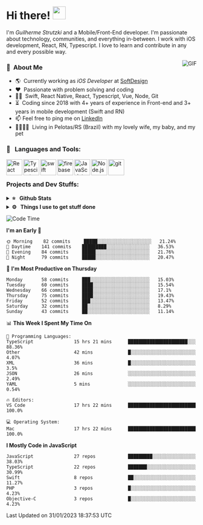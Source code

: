 # Hi there! <img src="https://github.com/TheDudeThatCode/TheDudeThatCode/blob/master/Assets/Hi.gif" width="34px" height="34px">

I'm _Guilherme Strutzki_ and a Mobile/Front-End developer. I'm passionate about technology, communities, and everything in-between. I work with iOS development, React, RN, Typescript. I love to learn and contribute in any and every possible way. 

<img align="right" alt="GIF" src="https://spotify-github-profile.vercel.app/api/view?uid=22gkdonhf4okms5x5dsdjx7sy&cover_image=true&theme=default&bar_color=09ff00&bar_color_cover=false"/>

### :space_invader: &nbsp;About Me
- :earth_americas:&nbsp; Currently working as _iOS Developer_ at [SoftDesign](https://softdesign.com.br/)
- :heart: &nbsp;Passionate with problem solving and coding
- :technologist: &nbsp;Swift, React Native, React, Typescript, Vue, Node, Git
- :hourglass_flowing_sand: &nbsp;Coding since 2018 with 4+ years of experience in Front-end and 3+ years in mobile development (Swift and RN)
- 📫  Feel free to ping me on [LinkedIn](https://www.linkedin.com/in/guilherme-strutzki/)
- :family_man_woman_girl_girl: &nbsp;Living in Pelotas/RS (Brazil) with my lovely wife, my baby, and my pet

### 🔨 &nbsp; Languages and Tools:
<a href="https://reactjs.org/" target="_blank"> <img align="left" alt="React" height ="42px" src="https://raw.githubusercontent.com/rahul-jha98/github_readme_icons/main/language_and_tools/square/react/react.svg"></a>
<a href="https://www.typescriptlang.org/" target="_blank"><img align="left" alt="Typescirpt" height ="42px" src="https://raw.githubusercontent.com/rahul-jha98/github_readme_icons/main/language_and_tools/square/typescript/typescript.svg"></a>
<a href="https://developer.apple.com/swift/" target="_blank"> <img align="left" src="https://raw.githubusercontent.com/rahul-jha98/github_readme_icons/main/language_and_tools/square/swift/swift.svg" alt="swift" height="42px"/> </a> 
<a href="https://firebase.google.com/" target="_blank"> <img align="left" src="https://raw.githubusercontent.com/rahul-jha98/github_readme_icons/main/language_and_tools/square/firebase/firebase.svg" alt="firebase" height ="42px"/> </a>
<a href="https://developer.mozilla.org/en-US/docs/Web/JavaScript" target="_blank"> <img align="left" alt="JavaScript" height ="42px"  src="https://raw.githubusercontent.com/rahul-jha98/github_readme_icons/main/language_and_tools/square/javascript/javascript.svg"> </a>
<a href="https://nodejs.org" target="_blank"><img align="left" alt="Node.js" height ="42px" src="https://raw.githubusercontent.com/rahul-jha98/github_readme_icons/main/language_and_tools/square/node/node.svg"></a>
<a href="https://git-scm.com/" target="_blank"> <img src="https://raw.githubusercontent.com/rahul-jha98/github_readme_icons/main/language_and_tools/square/git-scm/git-scm.svg" align="left" alt="git" height='42px'/> </a> </br></br>


### Projects and Dev Stuffs:

<details>	
  <summary><b>⭐ &nbsp; Github Stats</b></summary>
  <br />
  <img src="https://github-readme-stats.vercel.app/api?username=guistrutzki&show_icons=true&theme=tokyonight"/>
</details>
 
<details>	
  <br />
  <summary><b>⚙️ &nbsp; Things I use to get stuff done</b></summary>
  	<ul>
  	    <li><b>OS:</b> macOS Big Sur 11.2</li>
	    <li><b>Laptop: </b> MacBook Pro (i7, Mid 2014)</li>
  	    <li><b>Browser: </b> Chrome</li>
	    <li><b>Terminal: </b> ZSH: Oh My Zsh</li>
	    <li><b>Code Editor:</b> VScode, XCode and Android Studio</li>
	    <li><b>To Stay Updated:</b> Twitter, Youtube and Instagram.</li>
	</ul>	
</details>

<!--START_SECTION:waka-->
![Code Time](http://img.shields.io/badge/Code%20Time-1%2C222%20hrs%203%20mins-blue)

**I'm an Early 🐤** 

```text
🌞 Morning    82 commits     █████░░░░░░░░░░░░░░░░░░░░   21.24% 
🌆 Daytime    141 commits    █████████░░░░░░░░░░░░░░░░   36.53% 
🌃 Evening    84 commits     █████░░░░░░░░░░░░░░░░░░░░   21.76% 
🌙 Night      79 commits     █████░░░░░░░░░░░░░░░░░░░░   20.47%

```
📅 **I'm Most Productive on Thursday** 

```text
Monday       58 commits     ███░░░░░░░░░░░░░░░░░░░░░░   15.03% 
Tuesday      60 commits     ████░░░░░░░░░░░░░░░░░░░░░   15.54% 
Wednesday    66 commits     ████░░░░░░░░░░░░░░░░░░░░░   17.1% 
Thursday     75 commits     ████░░░░░░░░░░░░░░░░░░░░░   19.43% 
Friday       52 commits     ███░░░░░░░░░░░░░░░░░░░░░░   13.47% 
Saturday     32 commits     ██░░░░░░░░░░░░░░░░░░░░░░░   8.29% 
Sunday       43 commits     ██░░░░░░░░░░░░░░░░░░░░░░░   11.14%

```


📊 **This Week I Spent My Time On** 

```text
💬 Programming Languages: 
TypeScript               15 hrs 21 mins      ██████████████████████░░░   88.36% 
Other                    42 mins             █░░░░░░░░░░░░░░░░░░░░░░░░   4.07% 
XML                      36 mins             █░░░░░░░░░░░░░░░░░░░░░░░░   3.5% 
JSON                     26 mins             ░░░░░░░░░░░░░░░░░░░░░░░░░   2.49% 
YAML                     5 mins              ░░░░░░░░░░░░░░░░░░░░░░░░░   0.54%

🔥 Editors: 
VS Code                  17 hrs 22 mins      █████████████████████████   100.0%

💻 Operating System: 
Mac                      17 hrs 22 mins      █████████████████████████   100.0%

```

**I Mostly Code in JavaScript** 

```text
JavaScript               27 repos            █████████░░░░░░░░░░░░░░░░   38.03% 
TypeScript               22 repos            ███████░░░░░░░░░░░░░░░░░░   30.99% 
Swift                    8 repos             ██░░░░░░░░░░░░░░░░░░░░░░░   11.27% 
PHP                      3 repos             █░░░░░░░░░░░░░░░░░░░░░░░░   4.23% 
Objective-C              3 repos             █░░░░░░░░░░░░░░░░░░░░░░░░   4.23%

```



 Last Updated on 31/01/2023 18:37:53 UTC
<!--END_SECTION:waka-->
